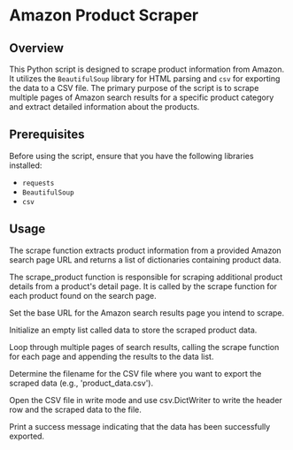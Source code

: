 # Amazon Product Scraper

## Overview

This Python script is designed to scrape product information from Amazon. It utilizes the `BeautifulSoup` library for HTML parsing and `csv` for exporting the data to a CSV file. The primary purpose of the script is to scrape multiple pages of Amazon search results for a specific product category and extract detailed information about the products.

## Prerequisites

Before using the script, ensure that you have the following libraries installed:

- `requests`
- `BeautifulSoup`
- `csv`

## Usage

The scrape function extracts product information from a provided Amazon search page URL and returns a list of dictionaries containing product data.

The scrape_product function is responsible for scraping additional product details from a product's detail page. It is called by the scrape function for each product found on the search page.

Set the base URL for the Amazon search results page you intend to scrape.

Initialize an empty list called data to store the scraped product data.

Loop through multiple pages of search results, calling the scrape function for each page and appending the results to the data list.

Determine the filename for the CSV file where you want to export the scraped data (e.g., 'product_data.csv').

Open the CSV file in write mode and use csv.DictWriter to write the header row and the scraped data to the file.

Print a success message indicating that the data has been successfully exported.
